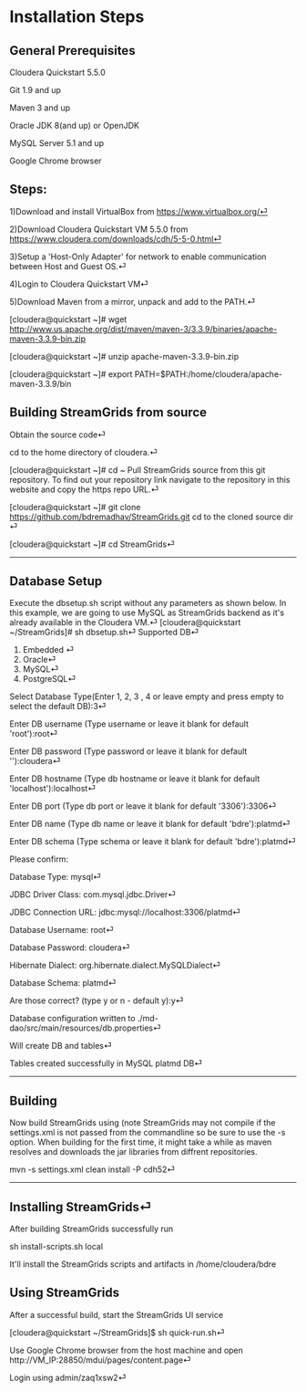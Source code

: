 # Installation Steps

## General Prerequisites

Cloudera Quickstart 5.5.0

Git 1.9 and up

Maven 3 and up

Oracle JDK 8(and up) or OpenJDK

MySQL Server 5.1 and up

Google Chrome browser


## Steps:
1)Download and install VirtualBox from https://www.virtualbox.org/⏎

2)Download Cloudera Quickstart VM 5.5.0 from https://www.cloudera.com/downloads/cdh/5-5-0.html⏎

3)Setup a 'Host-Only Adapter' for network to enable communication between Host and Guest OS.⏎

4)Login to Cloudera Quickstart VM⏎

5)Download Maven from a mirror, unpack and add to the PATH.⏎

[cloudera@quickstart ~]# wget http://www.us.apache.org/dist/maven/maven-3/3.3.9/binaries/apache-maven-3.3.9-bin.zip

[cloudera@quickstart ~]# unzip apache-maven-3.3.9-bin.zip

[cloudera@quickstart ~]# export PATH=$PATH:/home/cloudera/apache-maven-3.3.9/bin

## Building StreamGrids from source

Obtain the source code⏎

cd to the home directory of cloudera.⏎

[cloudera@quickstart ~]# cd ~
Pull StreamGrids source from this git repository. To find out your repository link navigate to the repository in this website and copy the https repo URL.⏎

[cloudera@quickstart ~]# git clone https://github.com/bdremadhav/StreamGrids.git
cd to the cloned source dir ⏎

[cloudera@quickstart ~]# cd StreamGrids⏎

-------------------------
## Database Setup

Execute the dbsetup.sh script without any parameters as shown below. In this example, we are going to use MySQL as StreamGrids backend as it's already available in the Cloudera VM.⏎
[cloudera@quickstart ~/StreamGrids]# sh dbsetup.sh⏎
Supported DB⏎
1) Embedded ⏎
2) Oracle⏎
3) MySQL⏎
4) PostgreSQL⏎

Select Database Type(Enter 1, 2, 3 , 4 or leave empty and press empty to select the default DB):3⏎

Enter DB username (Type username or leave it blank for default 'root'):root⏎

Enter DB password (Type password or leave it blank for default '<blank>'):cloudera⏎
  
Enter DB hostname (Type db hostname or leave it blank for default 'localhost'):localhost⏎

Enter DB port (Type db port or leave it blank for default '3306'):3306⏎

Enter DB name (Type db name or leave it blank for default 'bdre'):platmd⏎

Enter DB schema (Type schema or leave it blank for default 'bdre'):platmd⏎

Please confirm:

Database Type: mysql⏎

JDBC Driver Class: com.mysql.jdbc.Driver⏎

JDBC Connection URL: jdbc:mysql://localhost:3306/platmd⏎

Database Username: root⏎

Database Password: cloudera⏎

Hibernate Dialect: org.hibernate.dialect.MySQLDialect⏎

Database Schema: platmd⏎

Are those correct? (type y or n - default y):y⏎

Database configuration written to ./md-dao/src/main/resources/db.properties⏎

Will create DB and tables⏎

Tables created successfully in MySQL platmd DB⏎

----------------
## Building

Now build StreamGrids using (note StreamGrids may not compile if the settings.xml is not passed from the commandline so be sure to use the -s option. When building for the first time, it might take a while as maven resolves and downloads the jar libraries from diffrent repositories.

mvn -s settings.xml clean install -P cdh52⏎

-----------------
## Installing StreamGrids⏎

After building StreamGrids successfully run

sh install-scripts.sh local

It'll install the StreamGrids scripts and artifacts in /home/cloudera/bdre

## Using StreamGrids

After a successful build, start the StreamGrids UI service

[cloudera@quickstart ~/StreamGrids]$ sh quick-run.sh⏎

Use Google Chrome browser from the host machine and open http://VM_IP:28850/mdui/pages/content.page⏎

Login using admin/zaq1xsw2⏎

